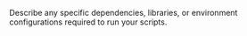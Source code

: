 Describe any specific dependencies, libraries, or environment configurations required to run your scripts.